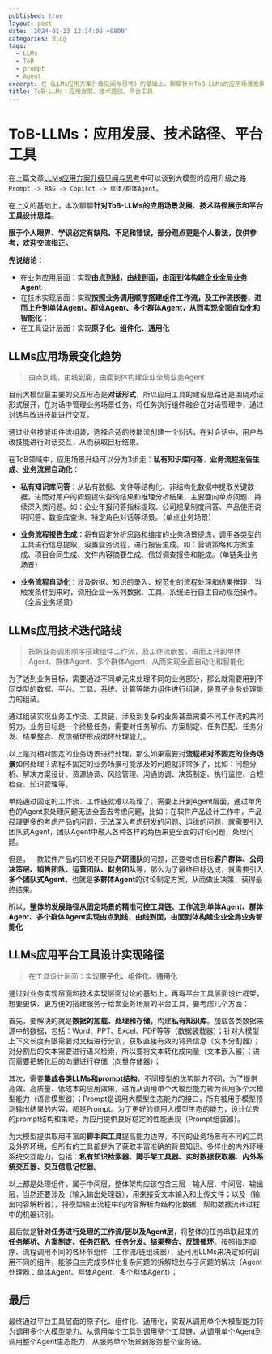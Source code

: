 ```yaml
---
published: true
layout: post
date: '2024-01-13 12:34:00 +0800'
categories: Blog
tags:
  - LLMs
  - ToB
  - prompt
  - Agent
excerpt: 在《LLMs应用方案升级见闻与思考》的基础上，聊聊针对ToB-LLMs的应用场景发展、技术路径展示和平台工具设计思路。
title: ToB-LLMs：应用发展、技术路径、平台工具
---
```

# ToB-LLMs：应用发展、技术路径、平台工具

在上篇文章[LLMs应用方案升级见闻与思考](https://mp.weixin.qq.com/s/i9aoAcyFlGIBOgW7pxJ6dg)中可以谈到大模型的应用升级之路`Prompt -> RAG -> Copilot -> 单体/群体Agent`。

在上文的基础上，本次聊聊**针对ToB-LLMs的应用场景发展、技术路径展示和平台工具设计思路**。

**限于个人眼界、学识必定有缺陷、不足和错误，部分观点更是个人看法，仅供参考，欢迎交流指正。**

**先说结论**：

* 在业务应用层面：实现**由点到线，由线到面，由面到体构建企业全局业务Agent**；
* 在技术实现层面：实现**按照业务调用顺序搭建组件工作流，及工作流嵌套，进而上升到单体Agent、群体Agent、多个群体Agent，从而实现全面自动化和智能化**；
* 在工具设计层面：实现**原子化、组件化、通用化** 

## LLMs应用场景变化趋势

> 由点到线，由线到面，由面到体构建企业全局业务Agent

目前大模型最主要的交互形态是**对话形式**，所以应用工具的建设思路还是围绕对话形式展开，在对话中管理业务场景任务，将任务执行组件融合在对话管理中，通过对话与改进技能进行交互。

通过业务技能组件流组装，选择合适的技能流创建一个对话，在对会话中，用户与改技能进行对话交互，从而获取目标结果。

在ToB领域中，应用场景升级可以分为3步走：**私有知识库问答**、**业务流程报告生成**、**业务流程自动化**：

* **私有知识库问答**：从私有数据、文件等结构化、非结构化数据中提取关键数据，进而对用户的问题提供查询结果和推理分析结果，主要面向单点问题、持续深入类问题。如：企业年报问答指标提取、公司规章制度问答、产品使用说明问答、数据库查询、特定角色对话等场景。（单点业务场景）

* **业务流程报告生成**：将有固定分析思路和维度的业务场景提炼，调用各类型的工具进行信息提取，设置业务流程，进行报告生成。如：营销策略和方案生成、项目合同生成、文件内容摘要生成、信贷调查报告和能成。（单链条业务场景）

* **业务流程自动化**：涉及数据、知识的录入、规范化的流程处理和结果推理，当触发条件到来时，调用企业一系列数据、工具、系统进行自主自动规范操作。（全局业务场景）

## LLMs应用技术迭代路线

> 按照业务调用顺序搭建组件工作流，及工作流嵌套，进而上升到单体Agent、群体Agent、多个群体Agent，从而实现全面自动化和智能化

为了达到业务目标，需要通过不同单元来处理不同的业务部分，那么就需要用到不同类型的数据、平台、工具、系统、计算等能力组件进行组装，是原子业务处理能力的组装。

通过组装实现业务工作流、工具链，涉及到复杂的业务甚至需要不同工作流的共同努力。业务目标是一个终极任务，需要对任务解析、方案制定、任务匹配、任务分发、结果整合、反馈循环形成闭环处理能力。

以上是对相对固定的业务场景进行处理，那么如果需要对**流程相对不固定的业务场景**如何处理？流程不固定的业务场景可能涉及的问题就非常多了，比如：问题分析、解决方案设计、资源协调、风险管理、沟通协调、决策制定、执行监控、合规检查、知识管理等。

单纯通过固定的工作流、工作链就难以处理了，需要上升到Agent层面，通过单角色的Agent来处理问题无法全面去考虑问题，比如：在软件产品设计工作中，产品经理更多的考虑产品的问题，无法深入考虑研发的问题、运维的问题，就需要引入团队式Agent，团队Agent中融入各种各样的角色来更全面的讨论问题，处理问题。

但是，一款软件产品的研发不只是**产研团队**的问题，还要考虑目标**客户群体、公司决策层、销售团队、运营团队、财务团队**等，那么为了最终目标达成，就需要引入**多个团队式Agent**，也就是**多群体Agent**的讨论制定方案，从而做出决策，获得最终结果。

所以，**整体的发展路径从固定场景的精准可控工具链、工作流到单体Agent、群体Agent、多个群体Agent实现由点到线，由线到面，由面到体构建企业全局业务智能化**

## LLMs应用平台工具设计实现路径

> 在工具设计层面：实现**原子化、组件化、通用化**

通过对业务实现层面和技术实现层面讨论的基础上，再看平台工具层面设计框架，想要更快、更方便的搭建服务于给累业务场景的平台工具，要考虑几个方面：

首先，要解决的就是**数据的加载、处理和存储**，构建**私有知识库**。加载各类数据来源中的数据，包括：Word、PPT、Excel、PDF等等（数据装载器）；针对大模型上下文长度有限需要对文档进行分割，获取直接有效的背景信息（文本分割器）；对分割后的文本需要进行语义检索，所以要将文本转化成向量（文本嵌入器）；进而需要把转化后的向量进行存储（向量存储器）；

其次，需要**集成各类LLMs和prompt结构**，不同模型的优势能力不同，为了提供高效、高质量、低成本的应用效果，进而从调用单个大模型能力转为调用多个大模型能力（语言模型器）；Prompt是调用大模型生态能力的接口，所有被用于模型预测输出结果的内容，都是Prompt。为了更好的调用大模型生态的能力，设计优秀的prompt结构和策略，为应用提供良好稳定的性能表现（Prompt组装器）。

为大模型提供取用丰富的**脚手架工具**提高能力边界，不同的业务场景有不同的工具及外界环境，但所有的工具都是为了获取丰富准确的背景知识、多样化的内外环境系统交互能力。包括：**私有知识检索器、脚手架工具器、实时数据获取器、内外系统交互器、交互信息记忆器。**

以上都是处理组件，属于中间层，整体架构应该包含三层：输入层、中间层、输出层，当然还要涉及（输入输出处理器），用来接受文本输入和上传文件；以及（输出内容解析器），将模型输出流程中的内容解析为结构化数据，帮助数据流转过程中的机器识别。

最后就是**针对任务进行处理的工作流/链以及Agent层**，将整体的任务串联起来的**任务解析、方案制定、任务匹配、任务分发、结果整合、反馈循环**。按照指定顺序、流程调用不同的各环节组件（工作流/链组装器），还可用LLMs来决定如何调用不同的组件，能够自主完成多样化复杂问题的拆解规划与子问题的解决（Agent处理器：单体Agent、群体Agent、多个群体Agent）；

## 最后

最终通过平台工具层面的原子化、组件化、通用化，实现从调用单个大模型能力转为调用多个大模型能力、从调用单个工具到调用整个工具链，从调用单个Agent到调用整个Agent生态能力，从服务单个场景到服务整个业务链。
